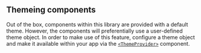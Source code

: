 ## Themeing components

Out of the box, components within this library are provided with a default theme. However, the components will preferentially use a user-defined theme object. In order to make use of this feature, configure a theme object and make it available within your app via the [`<ThemeProvider>`](#/Components/Styles/ThemeProvider) component.

